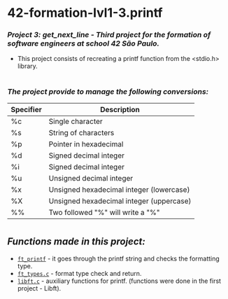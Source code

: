 <h1>42-formation-lvl1-3.printf</h1>

### _Project 3: get_next_line - Third project for the formation of software engineers at school 42 São Paulo._

- This project consists of recreating a printf function from the <stdio.h> library.

<h1></h1>

### _The project provide to manage the following conversions:_

| Specifier    | Description                                |
|--------------|--------------------------------------------|
| %c           | Single character                           |
| %s           | String of characters                       |
| %p           | Pointer in hexadecimal                     |
| %d           | Signed decimal integer                     |
| %i           | Signed decimal integer                     |
| %u           | Unsigned decimal integer                   |
| %x           | Unsigned hexadecimal integer (lowercase)   |
| %X           | Unsigned hexadecimal integer (uppercase)   |
| %%           | Two followed "%" will write a "%"          |

<h1></h1>

## _Functions made in this project:_

- [`ft_printf`](printf/ft_printf.c) - it goes through the printf string and checks the formatting type.
- [`ft_types.c`](printf/ft_types.c) - format type check and return.
- [`libft.c`](printf/libft.c) - auxiliary functions for printf. (functions were done in the first project - Libft).
